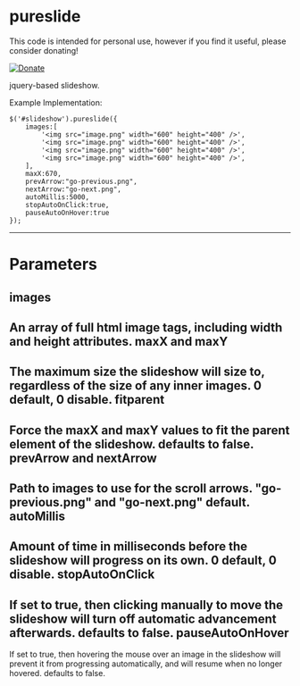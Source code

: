 pureslide
=========

This code is intended for personal use, however if you find it useful, please consider donating!

[![Donate](https://www.paypalobjects.com/en_US/i/btn/btn_donate_LG.gif)](https://www.paypal.com/cgi-bin/webscr?cmd=_s-xclick&hosted_button_id=2V9VFPX38V3A2)

jquery-based slideshow.

Example Implementation:

	$('#slideshow').pureslide({
		images:[
			'<img src="image.png" width="600" height="400" />',
			'<img src="image.png" width="600" height="400" />',
			'<img src="image.png" width="600" height="400" />',
			'<img src="image.png" width="600" height="400" />',
		],
		maxX:670,
		prevArrow:"go-previous.png",
		nextArrow:"go-next.png",
		autoMillis:5000,
		stopAutoOnClick:true,
		pauseAutoOnHover:true
	});
	
---
Parameters
==========

images
------

An array of full html image tags, including width and height attributes.
maxX and maxY
-------------

The maximum size the slideshow will size to, regardless of the size of any inner images. 0 default, 0 disable.
fitparent
-------------

Force the maxX and maxY values to fit the parent element of the slideshow. defaults to false.
prevArrow and nextArrow
-------------

Path to images to use for the scroll arrows. "go-previous.png" and "go-next.png" default.
autoMillis
-------------

Amount of time in milliseconds before the slideshow will progress on its own. 0 default, 0 disable.
stopAutoOnClick
-------------

If set to true, then clicking manually to move the slideshow will turn off automatic advancement afterwards. defaults to false.
pauseAutoOnHover
-------------

If set to true, then hovering the mouse over an image in the slideshow will prevent it from progressing automatically, and will resume when no longer hovered. defaults to false.